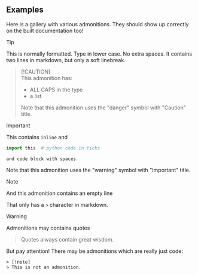 ## Examples

Here is a gallery with various admonitions.
They should show up correctly on the built documentation too!

> [!tip]
> This is normally formatted. Type in lower case. No extra spaces.
> It contains two lines in markdown, but only a soft linebreak.

>   [!CAUTION]    
> This admonition has:  
> 
>   - ALL CAPS in the type
>   - a list
> 
> Note that this admonition uses the "danger" symbol with "Caution" title.

> [!Important]
> This contains `inline` and
> ```python
> import this  # python code in ticks
> ```
>
>     and code block with spaces
>
> Note that this admonition uses the "warning" symbol with "Important" title.

> [!note]
> And this admonition contains an empty line
>
> That only has a `>` character in markdown.

> [!warning]
> Admonitions may contains quotes
> > Quotes always contain great wisdom. 

But pay attention! There may be admonitions which are really just code:
```text
> [!note]
> This is not an admonition.